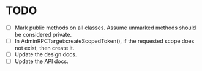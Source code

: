 TODO
====

- [ ] Mark public methods on all classes. Assume unmarked methods should be considered private.
- [ ] In AdminRPCTarget:createScopedToken(), if the requested scope does not exist, then create it.
- [ ] Update the design docs.
- [ ] Update the API docs.
